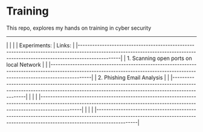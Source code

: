 # Training
This repo, explores my hands on training  in cyber security 


-------------------------------------------------------------------------------------------------------------------------------------------------------------------------------
|                                                             |                                                                                                               |
|                   Experiments:                              |             Links:                                                                                            |
|-----------------------------------------------------------------------------------------------------------------------------------------------------------------------------|
| 1.   Scanning open ports on local Network                   |                                                                                                               |
|-----------------------------------------------------------------------------------------------------------------------------------------------------------------------------|
| 2.   Phishing Email Analysis                                |                                                                                                               |
|-----------------------------------------------------------------------------------------------------------------------------------------------------------------------------|
|                                                             |                                                                                                               |
|-----------------------------------------------------------------------------------------------------------------------------------------------------------------------------|
|                                                             |                                                                                                               |
|-----------------------------------------------------------------------------------------------------------------------------------------------------------------------------|
